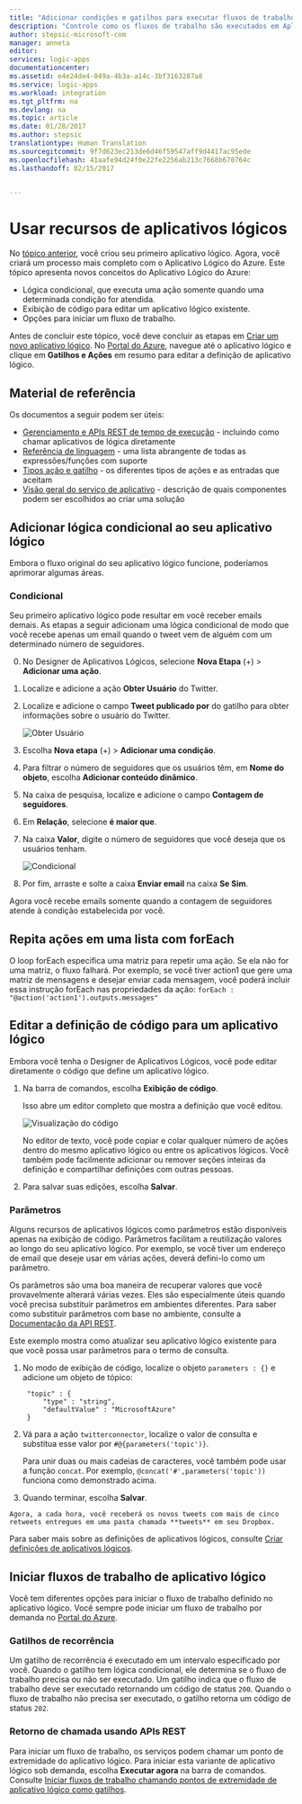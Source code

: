 ```yaml
---
title: "Adicionar condições e gatilhos para executar fluxos de trabalho – Aplicativo Lógico do Azure | Microsoft Docs"
description: "Controle como os fluxos de trabalho são executados em Aplicativos Lógicos do Azure adicionando parâmetros, gatilhos, ações e lógica condicional."
author: stepsic-microsoft-com
manager: anneta
editor: 
services: logic-apps
documentationcenter: 
ms.assetid: e4e24de4-049a-4b3a-a14c-3bf3163287a8
ms.service: logic-apps
ms.workload: integration
ms.tgt_pltfrm: na
ms.devlang: na
ms.topic: article
ms.date: 01/28/2017
ms.author: stepsic
translationtype: Human Translation
ms.sourcegitcommit: 9f7d623ec213de6d46f59547aff9d4417ac95ede
ms.openlocfilehash: 41aafe94d24f0e22fe2256ab213c7668b670764c
ms.lasthandoff: 02/15/2017


---
```

# <a name="use-logic-apps-features"></a>Usar recursos de aplicativos lógicos
No [tópico anterior](../logic-apps/logic-apps-create-a-logic-app.md), você criou seu primeiro aplicativo lógico. Agora, você criará um processo mais completo com o Aplicativo Lógico do Azure. Este tópico apresenta novos conceitos do Aplicativo Lógico do Azure:

* Lógica condicional, que executa uma ação somente quando uma determinada condição for atendida.
* Exibição de código para editar um aplicativo lógico existente.
* Opções para iniciar um fluxo de trabalho.

Antes de concluir este tópico, você deve concluir as etapas em [Criar um novo aplicativo lógico](../logic-apps/logic-apps-create-a-logic-app.md). No [Portal do Azure], navegue até o aplicativo lógico e clique em **Gatilhos e Ações** em resumo para editar a definição de aplicativo lógico.

## <a name="reference-material"></a>Material de referência
Os documentos a seguir podem ser úteis:

* [Gerenciamento e APIs REST de tempo de execução](https://msdn.microsoft.com/library/azure/mt643787.aspx) - incluindo como chamar aplicativos de lógica diretamente
* [Referência de linguagem](https://msdn.microsoft.com/library/azure/mt643789.aspx) - uma lista abrangente de todas as expressões/funções com suporte
* [Tipos ação e gatilho](https://msdn.microsoft.com/library/azure/mt643939.aspx) - os diferentes tipos de ações e as entradas que aceitam
* [Visão geral do serviço de aplicativo](../app-service/app-service-value-prop-what-is.md) - descrição de quais componentes podem ser escolhidos ao criar uma solução

## <a name="add-conditional-logic-to-your-logic-app"></a>Adicionar lógica condicional ao seu aplicativo lógico

Embora o fluxo original do seu aplicativo lógico funcione, poderíamos aprimorar algumas áreas.

### <a name="conditional"></a>Condicional

Seu primeiro aplicativo lógico pode resultar em você receber emails demais. As etapas a seguir adicionam uma lógica condicional de modo que você recebe apenas um email quando o tweet vem de alguém com um determinado número de seguidores.

0. No Designer de Aplicativos Lógicos, selecione **Nova Etapa** (+) > **Adicionar uma ação**.
0.    Localize e adicione a ação **Obter Usuário** do Twitter.
0. Localize e adicione o campo **Tweet publicado por** do gatilho para obter informações sobre o usuário do Twitter.

    ![Obter Usuário](media/logic-apps-use-logic-app-features/getuser.png)

0. Escolha **Nova etapa** (+) > **Adicionar uma condição**.
0. Para filtrar o número de seguidores que os usuários têm, em **Nome do objeto**, escolha **Adicionar conteúdo dinâmico**. 
0.    Na caixa de pesquisa, localize e adicione o campo **Contagem de seguidores**.
0. Em **Relação**, selecione **é maior que**.
0. Na caixa **Valor**, digite o número de seguidores que você deseja que os usuários tenham.

    ![Condicional](media/logic-apps-use-logic-app-features/conditional.png)

0. Por fim, arraste e solte a caixa **Enviar email** na caixa **Se Sim**. 

Agora você recebe emails somente quando a contagem de seguidores atende à condição estabelecida por você.

## <a name="repeat-actions-over-a-list-with-foreach"></a>Repita ações em uma lista com forEach

O loop forEach especifica uma matriz para repetir uma ação. Se ela não for uma matriz, o fluxo falhará. Por exemplo, se você tiver action1 que gere uma matriz de mensagens e desejar enviar cada mensagem, você poderá incluir essa instrução forEach nas propriedades da ação: `forEach : "@action('action1').outputs.messages"`

## <a name="edit-the-code-definition-for-a-logic-app"></a>Editar a definição de código para um aplicativo lógico

Embora você tenha o Designer de Aplicativos Lógicos, você pode editar diretamente o código que define um aplicativo lógico.

1. Na barra de comandos, escolha **Exibição de código**.

    Isso abre um editor completo que mostra a definição que você editou.

    ![Visualização do código](media/logic-apps-use-logic-app-features/codeview.png)

    No editor de texto, você pode copiar e colar qualquer número de ações dentro do mesmo aplicativo lógico ou entre os aplicativos lógicos. 
    Você também pode facilmente adicionar ou remover seções inteiras da definição e compartilhar definições com outras pessoas.

2. Para salvar suas edições, escolha **Salvar**.

### <a name="parameters"></a>Parâmetros

Alguns recursos de aplicativos lógicos como parâmetros estão disponíveis apenas na exibição de código. Parâmetros facilitam a reutilização valores ao longo do seu aplicativo lógico. Por exemplo, se você tiver um endereço de email que deseje usar em várias ações, deverá defini-lo como um parâmetro.

Os parâmetros são uma boa maneira de recuperar valores que você provavelmente alterará várias vezes. Eles são especialmente úteis quando você precisa substituir parâmetros em ambientes diferentes. Para saber como substituir parâmetros com base no ambiente, consulte a [Documentação da API REST](https://docs.microsoft.com/rest/api/logic).

Este exemplo mostra como atualizar seu aplicativo lógico existente para que você possa usar parâmetros para o termo de consulta.

1. No modo de exibição de código, localize o objeto `parameters : {}` e adicione um objeto de tópico:

        "topic" : {
            "type" : "string",
            "defaultValue" : "MicrosoftAzure"
        }

2. Vá para a ação `twitterconnector`, localize o valor de consulta e substitua esse valor por `#@{parameters('topic')}`. 

    Para unir duas ou mais cadeias de caracteres, você também pode usar a função `concat`. 
    Por exemplo, `@concat('#',parameters('topic'))` funciona como demonstrado acima.

3.    Quando terminar, escolha **Salvar**. 

    Agora, a cada hora, você receberá os novos tweets com mais de cinco retweets entregues em uma pasta chamada **tweets** em seu Dropbox.

Para saber mais sobre as definições de aplicativos lógicos, consulte [Criar definições de aplicativos lógicos](../logic-apps/logic-apps-author-definitions.md).

## <a name="start-logic-app-workflows"></a>Iniciar fluxos de trabalho de aplicativo lógico

Você tem diferentes opções para iniciar o fluxo de trabalho definido no aplicativo lógico. Você sempre pode iniciar um fluxo de trabalho por demanda no [Portal do Azure].

### <a name="recurrence-triggers"></a>Gatilhos de recorrência

Um gatilho de recorrência é executado em um intervalo especificado por você. Quando o gatilho tem lógica condicional, ele determina se o fluxo de trabalho precisa ou não ser executado. Um gatilho indica que o fluxo de trabalho deve ser executado retornando um código de status `200`. Quando o fluxo de trabalho não precisa ser executado, o gatilho retorna um código de status `202`.

### <a name="callback-using-rest-apis"></a>Retorno de chamada usando APIs REST

Para iniciar um fluxo de trabalho, os serviços podem chamar um ponto de extremidade do aplicativo lógico. Para iniciar esta variante de aplicativo lógico sob demanda, escolha **Executar agora** na barra de comandos. Consulte [Iniciar fluxos de trabalho chamando pontos de extremidade de aplicativo lógico como gatilhos](../logic-apps/logic-apps-http-endpoint.md). 

<!-- Shared links -->
[Portal do Azure]: https://portal.azure.com

